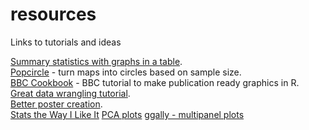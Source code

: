 # resources
Links to tutorials and ideas

[Summary statistics with graphs in a table](https://twitter.com/DataSci_Guy/status/1115122861734285313).  
[Popcircle](https://rgeomatic.hypotheses.org/1780) - turn maps into 
circles based on sample size.  
[BBC Cookbook](https://bbc.github.io/rcookbook/) - BBC tutorial to make publication ready graphics in R.  
[Great data wrangling tutorial](https://nceas.github.io/crescynt-training/tidy_coral).  
[Better poster creation](https://github.com/brentthorne/posterdown).  
[Stats the Way I Like It](https://statsthewayilikeit.com/) 
[PCA plots](https://tem11010.github.io/Plotting-PCAs/)
[ggally - multipanel plots](https://rdrr.io/github/ggobi/ggally/man/psychademic.html)


